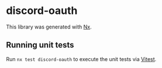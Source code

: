 # discord-oauth

This library was generated with [Nx](https://nx.dev).

## Running unit tests

Run `nx test discord-oauth` to execute the unit tests via [Vitest](https://vitest.dev/).
